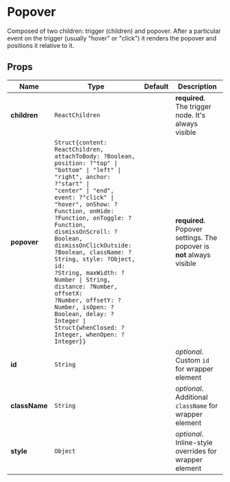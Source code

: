 # Popover

Composed of two children: trigger (children) and popover. After a particular event on the trigger (usually "hover" or "click") it renders the popover and positions it relative to it.

## Props
|Name|Type|Default|Description|
|----|----|-------|-----------|
| **children** | <code>ReactChildren</code> |  | **required**. The trigger node. It's always visible |
| **popover** | <code>Struct{content: ReactChildren, attachToBody: ?Boolean, position: ?"top" &#124; "bottom" &#124; "left" &#124; "right", anchor: ?"start" &#124; "center" &#124; "end", event: ?"click" &#124; "hover", onShow: ?Function, onHide: ?Function, onToggle: ?Function, dismissOnScroll: ?Boolean, dismissOnClickOutside: ?Boolean, className: ?String, style: ?Object, id: ?String, maxWidth: ?Number &#124; String, distance: ?Number, offsetX: ?Number, offsetY: ?Number, isOpen: ?Boolean, delay: ?Integer &#124; Struct{whenClosed: ?Integer, whenOpen: ?Integer}}</code> |  | **required**. Popover settings. The popover is **not** always visible |
| **id** | <code>String</code> |  | *optional*. Custom `id` for wrapper element |
| **className** | <code>String</code> |  | *optional*. Additional `className` for wrapper element |
| **style** | <code>Object</code> |  | *optional*. Inline-style overrides for wrapper element |